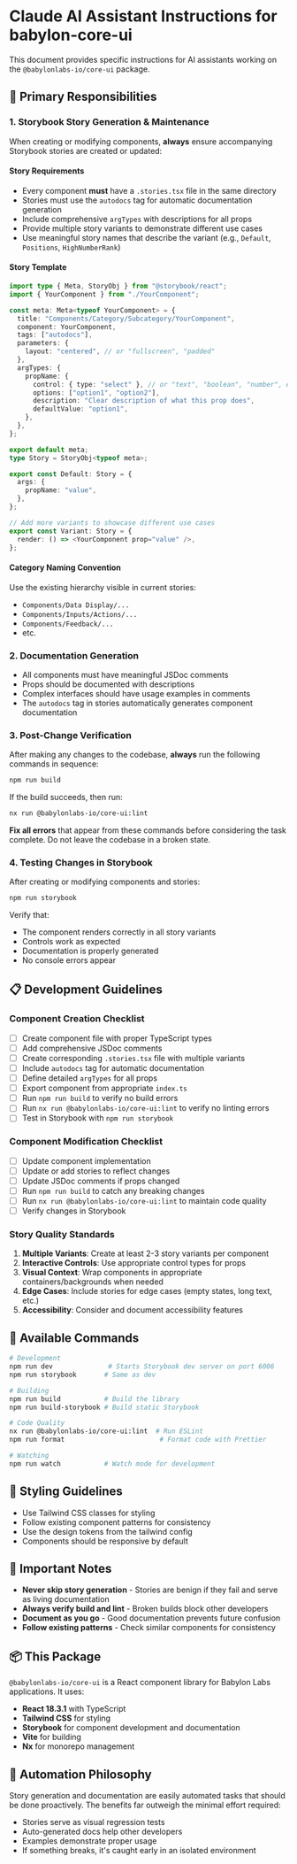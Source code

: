 # Claude AI Assistant Instructions for babylon-core-ui

This document provides specific instructions for AI assistants working on the `@babylonlabs-io/core-ui` package.

## 🎯 Primary Responsibilities

### 1. Storybook Story Generation & Maintenance

When creating or modifying components, **always** ensure accompanying Storybook stories are created or updated:

#### Story Requirements
- Every component **must** have a `.stories.tsx` file in the same directory
- Stories must use the `autodocs` tag for automatic documentation generation
- Include comprehensive `argTypes` with descriptions for all props
- Provide multiple story variants to demonstrate different use cases
- Use meaningful story names that describe the variant (e.g., `Default`, `Positions`, `HighNumberRank`)

#### Story Template
```typescript
import type { Meta, StoryObj } from "@storybook/react";
import { YourComponent } from "./YourComponent";

const meta: Meta<typeof YourComponent> = {
  title: "Components/Category/Subcategory/YourComponent",
  component: YourComponent,
  tags: ["autodocs"],
  parameters: {
    layout: "centered", // or "fullscreen", "padded"
  },
  argTypes: {
    propName: {
      control: { type: "select" }, // or "text", "boolean", "number", etc.
      options: ["option1", "option2"],
      description: "Clear description of what this prop does",
      defaultValue: "option1",
    },
  },
};

export default meta;
type Story = StoryObj<typeof meta>;

export const Default: Story = {
  args: {
    propName: "value",
  },
};

// Add more variants to showcase different use cases
export const Variant: Story = {
  render: () => <YourComponent prop="value" />,
};
```

#### Category Naming Convention
Use the existing hierarchy visible in current stories:
- `Components/Data Display/...`
- `Components/Inputs/Actions/...`
- `Components/Feedback/...`
- etc.

### 2. Documentation Generation

- All components must have meaningful JSDoc comments
- Props should be documented with descriptions
- Complex interfaces should have usage examples in comments
- The `autodocs` tag in stories automatically generates component documentation

### 3. Post-Change Verification

After making any changes to the codebase, **always** run the following commands in sequence:

```bash
npm run build
```

If the build succeeds, then run:

```bash
nx run @babylonlabs-io/core-ui:lint
```

**Fix all errors** that appear from these commands before considering the task complete. Do not leave the codebase in a broken state.

### 4. Testing Changes in Storybook

After creating or modifying components and stories:

```bash
npm run storybook
```

Verify that:
- The component renders correctly in all story variants
- Controls work as expected
- Documentation is properly generated
- No console errors appear

## 📋 Development Guidelines

### Component Creation Checklist
- [ ] Create component file with proper TypeScript types
- [ ] Add comprehensive JSDoc comments
- [ ] Create corresponding `.stories.tsx` file with multiple variants
- [ ] Include `autodocs` tag for automatic documentation
- [ ] Define detailed `argTypes` for all props
- [ ] Export component from appropriate `index.ts`
- [ ] Run `npm run build` to verify no build errors
- [ ] Run `nx run @babylonlabs-io/core-ui:lint` to verify no linting errors
- [ ] Test in Storybook with `npm run storybook`

### Component Modification Checklist
- [ ] Update component implementation
- [ ] Update or add stories to reflect changes
- [ ] Update JSDoc comments if props changed
- [ ] Run `npm run build` to catch any breaking changes
- [ ] Run `nx run @babylonlabs-io/core-ui:lint` to maintain code quality
- [ ] Verify changes in Storybook

### Story Quality Standards
1. **Multiple Variants**: Create at least 2-3 story variants per component
2. **Interactive Controls**: Use appropriate control types for props
3. **Visual Context**: Wrap components in appropriate containers/backgrounds when needed
4. **Edge Cases**: Include stories for edge cases (empty states, long text, etc.)
5. **Accessibility**: Consider and document accessibility features

## 🔧 Available Commands

```bash
# Development
npm run dev              # Starts Storybook dev server on port 6006
npm run storybook       # Same as dev

# Building
npm run build           # Build the library
npm run build-storybook # Build static Storybook

# Code Quality
nx run @babylonlabs-io/core-ui:lint  # Run ESLint
npm run format                        # Format code with Prettier

# Watching
npm run watch           # Watch mode for development
```

## 🎨 Styling Guidelines

- Use Tailwind CSS classes for styling
- Follow existing component patterns for consistency
- Use the design tokens from the tailwind config
- Components should be responsive by default

## 🚫 Important Notes

- **Never skip story generation** - Stories are benign if they fail and serve as living documentation
- **Always verify build and lint** - Broken builds block other developers
- **Document as you go** - Good documentation prevents future confusion
- **Follow existing patterns** - Check similar components for consistency

## 📦 This Package

`@babylonlabs-io/core-ui` is a React component library for Babylon Labs applications. It uses:
- **React 18.3.1** with TypeScript
- **Tailwind CSS** for styling
- **Storybook** for component development and documentation
- **Vite** for building
- **Nx** for monorepo management

## 🤖 Automation Philosophy

Story generation and documentation are easily automated tasks that should be done proactively. The benefits far outweigh the minimal effort required:
- Stories serve as visual regression tests
- Auto-generated docs help other developers
- Examples demonstrate proper usage
- If something breaks, it's caught early in an isolated environment

